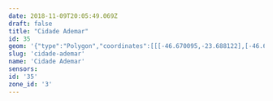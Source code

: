```yaml
---
date: 2018-11-09T20:05:49.069Z
draft: false
title: "Cidade Ademar"
id: 35
geom: '{"type":"Polygon","coordinates":[[[-46.670095,-23.688122],[-46.668824,-23.688735],[-46.668473,-23.688696],[-46.668155,-23.688746],[-46.667822,-23.688606],[-46.66746,-23.688616],[-46.666574,-23.688769],[-46.665839,-23.689176],[-46.665521,-23.689151],[-46.664872,-23.688968],[-46.66447,-23.688937],[-46.663579,-23.689124],[-46.662997,-23.688925],[-46.662814,-23.688922],[-46.662411,-23.689078],[-46.662164,-23.68928],[-46.661673,-23.689529],[-46.661148,-23.689725],[-46.653064,-23.685109],[-46.653159,-23.68539],[-46.653139,-23.685775],[-46.652485,-23.686656],[-46.652232,-23.687185],[-46.651876,-23.687563],[-46.650066,-23.688758],[-46.649483,-23.690757],[-46.64929,-23.690774],[-46.648575,-23.690593],[-46.646361,-23.690974],[-46.646276,-23.691103],[-46.646136,-23.691671],[-46.645485,-23.692573],[-46.644992,-23.692474],[-46.644621,-23.692259],[-46.644208,-23.693065],[-46.644146,-23.693351],[-46.643922,-23.693706],[-46.643899,-23.694656],[-46.643685,-23.694674],[-46.643499,-23.694407],[-46.642929,-23.694238],[-46.642835,-23.694121],[-46.642127,-23.693766],[-46.641744,-23.693692],[-46.640442,-23.693652],[-46.639872,-23.693482],[-46.639269,-23.693471],[-46.638781,-23.693244],[-46.637647,-23.692855],[-46.636447,-23.692574],[-46.636465,-23.692003],[-46.636289,-23.69127],[-46.635971,-23.69094],[-46.635108,-23.690505],[-46.635056,-23.690307],[-46.634654,-23.689688],[-46.63476,-23.689443],[-46.635006,-23.689305],[-46.634786,-23.688547],[-46.634669,-23.688441],[-46.633832,-23.688084],[-46.633612,-23.687756],[-46.633475,-23.687062],[-46.633538,-23.686565],[-46.633032,-23.684382],[-46.633716,-23.683962],[-46.631817,-23.680194],[-46.630406,-23.678759],[-46.63089,-23.678357],[-46.630131,-23.677576],[-46.629509,-23.677055],[-46.629064,-23.676841],[-46.62812,-23.676587],[-46.629075,-23.676064],[-46.630111,-23.675412],[-46.630391,-23.675162],[-46.630597,-23.674766],[-46.631108,-23.673219],[-46.631569,-23.673704],[-46.631744,-23.673713],[-46.632194,-23.673599],[-46.632611,-23.673742],[-46.632694,-23.673902],[-46.632584,-23.674248],[-46.632689,-23.674439],[-46.633363,-23.674955],[-46.633731,-23.675161],[-46.634724,-23.674524],[-46.635421,-23.673533],[-46.636599,-23.672885],[-46.637985,-23.672331],[-46.641391,-23.671413],[-46.642339,-23.671776],[-46.642575,-23.671769],[-46.642827,-23.671627],[-46.643394,-23.670953],[-46.644255,-23.671589],[-46.645119,-23.670118],[-46.645698,-23.669257],[-46.648226,-23.667696],[-46.648672,-23.667484],[-46.648929,-23.667464],[-46.649143,-23.667559],[-46.649435,-23.667877],[-46.650194,-23.66754],[-46.650752,-23.667595],[-46.651247,-23.667495],[-46.651698,-23.667096],[-46.652024,-23.666712],[-46.653389,-23.666106],[-46.654671,-23.664945],[-46.656097,-23.664297],[-46.658277,-23.663177],[-46.659319,-23.663072],[-46.659395,-23.66397],[-46.659608,-23.664389],[-46.659796,-23.664331],[-46.660338,-23.663991],[-46.661132,-23.663229],[-46.662836,-23.660969],[-46.663053,-23.660281],[-46.663052,-23.659549],[-46.663139,-23.659186],[-46.663453,-23.65851],[-46.666332,-23.655501],[-46.667196,-23.65443],[-46.668228,-23.653666],[-46.668761,-23.653023],[-46.66893,-23.652694],[-46.669241,-23.651751],[-46.669391,-23.650683],[-46.669487,-23.650527],[-46.669557,-23.650544],[-46.669673,-23.650445],[-46.670011,-23.649373],[-46.669969,-23.649139],[-46.670164,-23.648453],[-46.670409,-23.64798],[-46.670648,-23.647168],[-46.671884,-23.644922],[-46.671892,-23.64479],[-46.672505,-23.644127],[-46.676062,-23.64871],[-46.676242,-23.648805],[-46.677189,-23.649899],[-46.679328,-23.652505],[-46.679921,-23.652988],[-46.68002,-23.653438],[-46.680007,-23.65397],[-46.679456,-23.661404],[-46.678265,-23.665293],[-46.675,-23.667119],[-46.674344,-23.667304],[-46.673905,-23.66754],[-46.673629,-23.667789],[-46.673463,-23.668365],[-46.673173,-23.668598],[-46.67197,-23.669215],[-46.670365,-23.669645],[-46.669864,-23.670243],[-46.669228,-23.670821],[-46.668231,-23.671504],[-46.668515,-23.67177],[-46.668859,-23.671962],[-46.670205,-23.672215],[-46.670319,-23.672312],[-46.670396,-23.6725],[-46.670325,-23.67273],[-46.669728,-23.673525],[-46.669676,-23.673843],[-46.670589,-23.677452],[-46.670687,-23.679301],[-46.670558,-23.680241],[-46.670382,-23.68033],[-46.670389,-23.680412],[-46.669826,-23.680641],[-46.66975,-23.680725],[-46.669806,-23.681569],[-46.66994,-23.682101],[-46.670192,-23.682698],[-46.670242,-23.683019],[-46.670004,-23.684044],[-46.669968,-23.684458],[-46.67044,-23.685683],[-46.670484,-23.687237],[-46.670539,-23.687372],[-46.669823,-23.687386],[-46.670095,-23.688122]]]}'
slug: 'cidade-ademar'
name: 'Cidade Ademar'
sensors:
id: '35'
zone_id: '3'
---
```

		